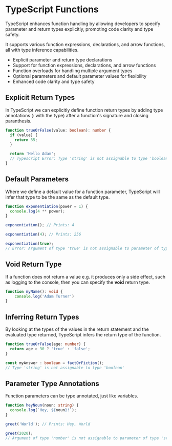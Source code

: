 # TypeScript Functions

TypeScript enhances function handling by allowing developers to specify parameter and return types explicitly, promoting code clarity and type safety. 

It supports various function expressions, declarations, and arrow functions, all with type inference capabilities. 

- Explicit parameter and return type declarations
- Support for function expressions, declarations, and arrow functions
- Function overloads for handling multiple argument types
- Optional parameters and default parameter values for flexibility
- Enhanced code clarity and type safety

## Explicit Return Types

In TypeScript we can explicitly define function return types by adding type annotations (: with the type) after a function's signature and closing paranthesis.

```typescript
function trueOrFalse(value: boolean): number {
  if (value) {
    return 35;
  }

  return 'Hello Adam'; 
  // Typescript Error: Type 'string' is not assignable to type 'boolean'.
}
```

## Default Parameters

Where we define a default value for a function parameter, TypeScript will infer that type to be the same as the default type.

```typescript
function exponentiation(power = 1) {
  console.log(4 ** power);
}

exponentiation(); // Prints: 4

exponentiation(4); // Prints: 256

exponentiation(true); 
// Error: Argument of type 'true' is not assignable to parameter of type 'number | undefined'.
```

## Void Return Type

If a function does not return a value e.g. it produces only a side effect, such as logging to the console, then you can specify the **void** return type.


```typescript
function myName(): void { 
    console.log('Adam Turner')
} 
```

## Inferring Return Types

By looking at the types of the values in the return statement and the evaluated type returned, TypeScript infers the return type of the function.

```typescript
function trueOrFalse(age: number) {
  return age > 30 ? 'true' : 'false';
}

const myAnswer : boolean = factOrFiction(); 
// Type 'string' is not assignable to type 'boolean'
```

## Parameter Type Annotations

Function parameters can be type annotated, just like variables.

```typescript
function heyNoun(noun: string) {
  console.log(`Hey, ${noun}!`);
}

greet('World'); // Prints: Hey, World  

greet(2020); 
// Argument of type 'number' is not assignable to parameter of type 'string'.
```